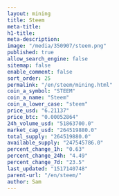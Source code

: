 ```yaml
---
layout: mining
title: Steem
meta-title: 
h1-title: 
meta-description: 
image: "/media/350907/steem.png"
published: true
allow_search_engine: false
sitemap: false
enable_comment: false
sort_order: 25
permalink: "/en/steem/mining.html"
coin_a_symbol: "STEEM"
coin_a_name: "Steem"
coin_a_lower_case: "steem"
price_usd: "6.21137"
price_btc: "0.00052864"
24h_volume_usd: "51863700.0"
market_cap_usd: "264519880.0"
total_supply: "264519880.0"
available_supply: "247545786.0"
percent_change_1h: "0.63"
percent_change_24h: "4.49"
percent_change_7d: "23.5"
last_updated: "1517140748"
parent-url: "/en/steem/"
author: Sam
---
```


